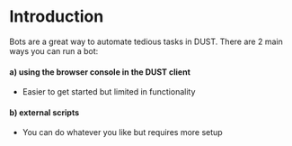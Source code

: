 # Introduction

Bots are a great way to automate tedious tasks in DUST. There are 2 main ways you can run a bot:

#### a) using the browser console in the DUST client

- Easier to get started but limited in functionality

#### b) external scripts

- You can do whatever you like but requires more setup

